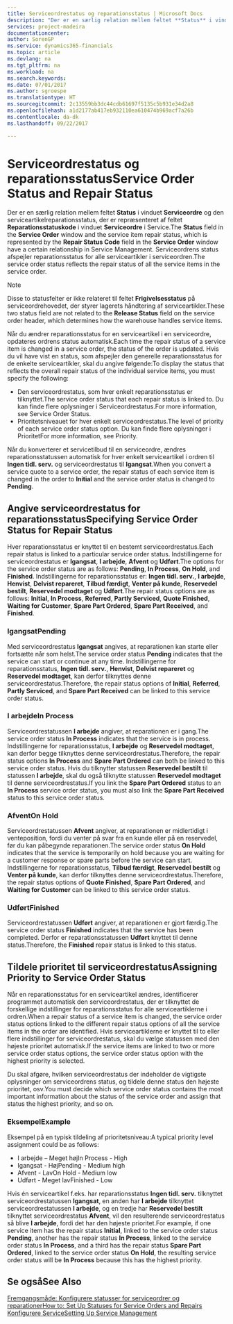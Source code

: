 ```yaml
---
title: Serviceordrestatus og reparationsstatus | Microsoft Docs
description: "Der er en særlig relation mellem feltet **Status** i vinduet **Serviceordre** og den serviceartikelreparationsstatus, der er repræsenteret af feltet **Reparationsstatuskode** i vinduet **Serviceordre** i Service. Serviceordrens status afspejler reparationsstatus for alle serviceartikler i serviceordren."
services: project-madeira
documentationcenter: 
author: SorenGP
ms.service: dynamics365-financials
ms.topic: article
ms.devlang: na
ms.tgt_pltfrm: na
ms.workload: na
ms.search.keywords: 
ms.date: 07/01/2017
ms.author: sgroespe
ms.translationtype: HT
ms.sourcegitcommit: 2c13559bb3dc44cdb61697f5135c5b931e34d2a8
ms.openlocfilehash: a1d2177ab417eb932110ea610474b969acf7a26b
ms.contentlocale: da-dk
ms.lasthandoff: 09/22/2017

---
```

# <a name="service-order-status-and-repair-status"></a><span data-ttu-id="709f1-104">Serviceordrestatus og reparationsstatus</span><span class="sxs-lookup"><span data-stu-id="709f1-104">Service Order Status and Repair Status</span></span>
<span data-ttu-id="709f1-105">Der er en særlig relation mellem feltet **Status** i vinduet **Serviceordre** og den serviceartikelreparationsstatus, der er repræsenteret af feltet **Reparationsstatuskode** i vinduet **Serviceordre** i Service.</span><span class="sxs-lookup"><span data-stu-id="709f1-105">The **Status** field in the **Service Order** window and the service item repair status, which is represented by the **Repair Status Code** field in the **Service Order** window have a certain relationship in Service Management.</span></span> <span data-ttu-id="709f1-106">Serviceordrens status afspejler reparationsstatus for alle serviceartikler i serviceordren.</span><span class="sxs-lookup"><span data-stu-id="709f1-106">The service order status reflects the repair status of all the service items in the service order.</span></span>  
  
> [!NOTE]  
>  <span data-ttu-id="709f1-107">Disse to statusfelter er ikke relateret til feltet **Frigivelsesstatus** på serviceordrehovedet, der styrer lagerets håndtering af serviceartikler.</span><span class="sxs-lookup"><span data-stu-id="709f1-107">These two status field are not related to the **Release Status** field on the service order header, which determines how the warehouse handles service items.</span></span>  
  
 <span data-ttu-id="709f1-108">Når du ændrer reparationsstatus for en serviceartikel i en serviceordre, opdateres ordrens status automatisk.</span><span class="sxs-lookup"><span data-stu-id="709f1-108">Each time the repair status of a service item is changed in a service order, the status of the order is updated.</span></span> <span data-ttu-id="709f1-109">Hvis du vil have vist en status, som afspejler den generelle reparationsstatus for de enkelte serviceartikler, skal du angive følgende:</span><span class="sxs-lookup"><span data-stu-id="709f1-109">To display the status that reflects the overall repair status of the individual service items, you must specify the following:</span></span>  
  
* <span data-ttu-id="709f1-110">Den serviceordrestatus, som hver enkelt reparationsstatus er tilknyttet.</span><span class="sxs-lookup"><span data-stu-id="709f1-110">The service order status that each repair status is linked to.</span></span> <span data-ttu-id="709f1-111">Du kan finde flere oplysninger i Serviceordrestatus.</span><span class="sxs-lookup"><span data-stu-id="709f1-111">For more information, see Service Order Status.</span></span>  
* <span data-ttu-id="709f1-112">Prioritetsniveauet for hver enkelt serviceordrestatus.</span><span class="sxs-lookup"><span data-stu-id="709f1-112">The level of priority of each service order status option.</span></span> <span data-ttu-id="709f1-113">Du kan finde flere oplysninger i Prioritet</span><span class="sxs-lookup"><span data-stu-id="709f1-113">For more information, see Priority.</span></span>  
  
 <span data-ttu-id="709f1-114">Når du konverterer et servicetilbud til en serviceordre, ændres reparationsstatussen automatisk for hver enkelt serviceartikel i ordren til **Ingen tidl. serv.** og serviceordrestatus til **Igangsat**.</span><span class="sxs-lookup"><span data-stu-id="709f1-114">When you convert a service quote to a service order, the repair status of each service item is changed in the order to **Initial** and the service order status is changed to **Pending**.</span></span>  
  
## <a name="specifying-service-order-status-for-repair-status"></a><span data-ttu-id="709f1-115">Angive serviceordrestatus for reparationsstatus</span><span class="sxs-lookup"><span data-stu-id="709f1-115">Specifying Service Order Status for Repair Status</span></span>  
<span data-ttu-id="709f1-116">Hver reparationsstatus er knyttet til en bestemt serviceordrestatus.</span><span class="sxs-lookup"><span data-stu-id="709f1-116">Each repair status is linked to a particular service order status.</span></span> <span data-ttu-id="709f1-117">Indstillingerne for serviceordrestatus er **Igangsat**, **I arbejde**, **Afvent** og **Udført**.</span><span class="sxs-lookup"><span data-stu-id="709f1-117">The options for the service order status are as follows: **Pending**, **In Process**, **On Hold**, and **Finished**.</span></span> <span data-ttu-id="709f1-118">Indstillingerne for reparationsstatus er: **Ingen tidl. serv.**, **I arbejde**, **Henvist**, **Delvist repareret**, **Tilbud færdigt**, **Venter på kunde**, **Reservedel bestilt**, **Reservedel modtaget** og **Udført**.</span><span class="sxs-lookup"><span data-stu-id="709f1-118">The repair status options are as follows: **Initial**, **In Process**, **Referred**, **Partly Serviced**, **Quote Finished**, **Waiting for Customer**, **Spare Part Ordered**, **Spare Part Received**, and **Finished**.</span></span>  
  
### <a name="pending"></a><span data-ttu-id="709f1-119">Igangsat</span><span class="sxs-lookup"><span data-stu-id="709f1-119">Pending</span></span>  
<span data-ttu-id="709f1-120">Med serviceordrestatus **Igangsat** angives, at reparationen kan starte eller fortsætte når som helst.</span><span class="sxs-lookup"><span data-stu-id="709f1-120">The service order status **Pending** indicates that the service can start or continue at any time.</span></span> <span data-ttu-id="709f1-121">Indstillingerne for reparationsstatus, **Ingen tidl. serv.**, **Henvist**, **Delvist repareret** og **Reservedel modtaget**, kan derfor tilknyttes denne serviceordrestatus.</span><span class="sxs-lookup"><span data-stu-id="709f1-121">Therefore, the repair status options of **Initial**, **Referred**, **Partly Serviced**, and **Spare Part Received** can be linked to this service order status.</span></span>  
  
### <a name="in-process"></a><span data-ttu-id="709f1-122">I arbejde</span><span class="sxs-lookup"><span data-stu-id="709f1-122">In Process</span></span>  
<span data-ttu-id="709f1-123">Serviceordrestatussen **I arbejde** angiver, at reparationen er i gang.</span><span class="sxs-lookup"><span data-stu-id="709f1-123">The service order status **In Process** indicates that the service is in process.</span></span> <span data-ttu-id="709f1-124">Indstillingerne for reparationsstatus, **I arbejde** og **Reservedel modtaget**, kan derfor begge tilknyttes denne serviceordrestatus.</span><span class="sxs-lookup"><span data-stu-id="709f1-124">Therefore, the repair status options **In Process** and **Spare Part Ordered** can both be linked to this service order status.</span></span> <span data-ttu-id="709f1-125">Hvis du tilknytter statussen **Reservedel bestilt** til statussen **I arbejde**, skal du også tilknytte statussen **Reservedel modtaget** til denne serviceordrestatus.</span><span class="sxs-lookup"><span data-stu-id="709f1-125">If you link the **Spare Part Ordered** status to an **In Process** service order status, you must also link the **Spare Part Received** status to this service order status.</span></span>  
  
### <a name="on-hold"></a><span data-ttu-id="709f1-126">Afvent</span><span class="sxs-lookup"><span data-stu-id="709f1-126">On Hold</span></span>  
<span data-ttu-id="709f1-127">Serviceordrestatussen **Afvent** angiver, at reparationen er midlertidigt i venteposition, fordi du venter på svar fra en kunde eller på en reservedel, før du kan påbegynde reparationen.</span><span class="sxs-lookup"><span data-stu-id="709f1-127">The service order status **On Hold** indicates that the service is temporarily on hold because you are waiting for a customer response or spare parts before the service can start.</span></span> <span data-ttu-id="709f1-128">Indstillingerne for reparationsstatus, **Tilbud færdigt**, **Reservedel bestilt** og **Venter på kunde**, kan derfor tilknyttes denne serviceordrestatus.</span><span class="sxs-lookup"><span data-stu-id="709f1-128">Therefore, the repair status options of **Quote Finished**, **Spare Part Ordered**, and **Waiting for Customer** can be linked to this service order status.</span></span>  
  
### <a name="finished"></a><span data-ttu-id="709f1-129">Udført</span><span class="sxs-lookup"><span data-stu-id="709f1-129">Finished</span></span>  
<span data-ttu-id="709f1-130">Serviceordrestatussen **Udført** angiver, at reparationen er gjort færdig.</span><span class="sxs-lookup"><span data-stu-id="709f1-130">The service order status **Finished** indicates that the service has been completed.</span></span> <span data-ttu-id="709f1-131">Derfor er reparationsstatussen **Udført** knyttet til denne status.</span><span class="sxs-lookup"><span data-stu-id="709f1-131">Therefore, the **Finished** repair status is linked to this status.</span></span>  
  
## <a name="assigning-priority-to-service-order-status"></a><span data-ttu-id="709f1-132">Tildele prioritet til serviceordrestatus</span><span class="sxs-lookup"><span data-stu-id="709f1-132">Assigning Priority to Service Order Status</span></span>  
<span data-ttu-id="709f1-133">Når en reparationsstatus for en serviceartikel ændres, identificerer programmet automatisk den serviceordrestatus, der er tilknyttet de forskellige indstillinger for reparationsstatus for alle serviceartiklerne i ordren.</span><span class="sxs-lookup"><span data-stu-id="709f1-133">When a repair status of a service item is changed, the service order status options linked to the different repair status options of all the service items in the order are identified.</span></span> <span data-ttu-id="709f1-134">Hvis serviceartiklerne er knyttet til to eller flere indstillinger for serviceordrestatus, skal du vælge statussen med den højeste prioritet automatisk.</span><span class="sxs-lookup"><span data-stu-id="709f1-134">If the service items are linked to two or more service order status options, the service order status option with the highest priority is selected.</span></span>  
  
<span data-ttu-id="709f1-135">Du skal afgøre, hvilken serviceordrestatus der indeholder de vigtigste oplysninger om serviceordrens status, og tildele denne status den højeste prioritet, osv.</span><span class="sxs-lookup"><span data-stu-id="709f1-135">You must decide which service order status contains the most important information about the status of the service order and assign that status the highest priority, and so on.</span></span>  
  
### <a name="example"></a><span data-ttu-id="709f1-136">Eksempel</span><span class="sxs-lookup"><span data-stu-id="709f1-136">Example</span></span>  
<span data-ttu-id="709f1-137">Eksempel på en typisk tildeling af prioritetsniveau:</span><span class="sxs-lookup"><span data-stu-id="709f1-137">A typical priority level assignment could be as follows:</span></span>  
  
* <span data-ttu-id="709f1-138">I arbejde – Meget høj</span><span class="sxs-lookup"><span data-stu-id="709f1-138">In Process - High</span></span>  
* <span data-ttu-id="709f1-139">Igangsat - Høj</span><span class="sxs-lookup"><span data-stu-id="709f1-139">Pending - Medium high</span></span>  
* <span data-ttu-id="709f1-140">Afvent - Lav</span><span class="sxs-lookup"><span data-stu-id="709f1-140">On Hold - Medium low</span></span>  
* <span data-ttu-id="709f1-141">Udført - Meget lav</span><span class="sxs-lookup"><span data-stu-id="709f1-141">Finished - Low</span></span>  
  
<span data-ttu-id="709f1-142">Hvis én serviceartikel f.eks. har reparationsstatus **Ingen tidl. serv.** tilknyttet serviceordrestatussen **Igangsat**, en anden har **I arbejde** tilknyttet serviceordrestatussen **I arbejde**, og en tredje har **Reservedel bestilt** tilknyttet serviceordrestatus **Afvent**, vil den resulterende serviceordrestatus så blive **I arbejde**, fordi det har den højeste prioritet.</span><span class="sxs-lookup"><span data-stu-id="709f1-142">For example, if one service item has the repair status **Initial**, linked to the service order status **Pending**, another has the repair status **In Process**, linked to the service order status **In Process**, and a third has the repair status **Spare Part Ordered**, linked to the service order status **On Hold**, the resulting service order status will be **In Process** because this has the highest priority.</span></span>  
  
## <a name="see-also"></a><span data-ttu-id="709f1-143">Se også</span><span class="sxs-lookup"><span data-stu-id="709f1-143">See Also</span></span>  
[<span data-ttu-id="709f1-144">Fremgangsmåde: Konfigurere statusser for serviceordrer og reparationer</span><span class="sxs-lookup"><span data-stu-id="709f1-144">How to: Set Up Statuses for Service Orders and Repairs</span></span>](service-order-repair-status.md)  
[<span data-ttu-id="709f1-145">Konfigurere Service</span><span class="sxs-lookup"><span data-stu-id="709f1-145">Setting Up Service Management</span></span>](service-setup-service.md)  

